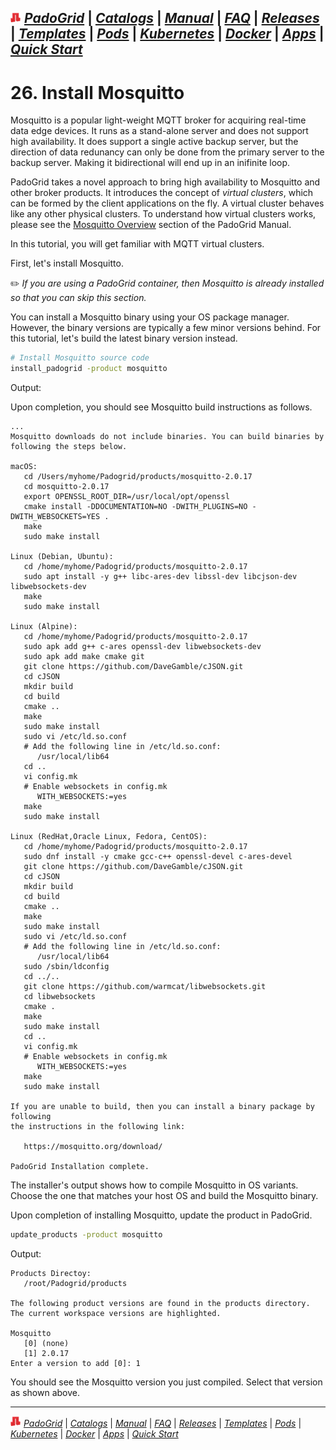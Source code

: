 ![PadoGrid](https://github.com/padogrid/padogrid/raw/develop/images/padogrid-3d-16x16.png) [*PadoGrid*](https://github.com/padogrid) | [*Catalogs*](https://github.com/padogrid/catalog-bundles/blob/master/all-catalog.md) | [*Manual*](https://github.com/padogrid/padogrid/wiki) | [*FAQ*](https://github.com/padogrid/padogrid/wiki/faq) | [*Releases*](https://github.com/padogrid/padogrid/releases) | [*Templates*](https://github.com/padogrid/padogrid/wiki/Using-Bundle-Templates) | [*Pods*](https://github.com/padogrid/padogrid/wiki/Understanding-Padogrid-Pods) | [*Kubernetes*](https://github.com/padogrid/padogrid/wiki/Kubernetes) | [*Docker*](https://github.com/padogrid/padogrid/wiki/Docker) | [*Apps*](https://github.com/padogrid/padogrid/wiki/Apps) | [*Quick Start*](https://github.com/padogrid/padogrid/wiki/Quick-Start)
---

# 26. Install Mosquitto

Mosquitto is a popular light-weight MQTT broker for acquiring real-time data edge devices. It runs as a stand-alone server and does not support high availability. It does support a single active backup server, but the direction of data redunancy can only be done from the primary server to the backup server. Making it bidirectional will end up in an inifinite loop.

PadoGrid takes a novel approach to bring high availability to Mosquitto and other broker products. It introduces the concept of *virtual clusters*, which can be formed by the client applications on the fly. A virtual cluster behaves like any other physical clusters. To understand how virtual clusters works, please see the [Mosquitto Overview](https://github.com/padogrid/padogrid/wiki/Mosquitto-Overview) section of the PadoGrid Manual.

In this tutorial, you will get familiar with MQTT virtual clusters.

First, let's install Mosquitto.

✏️  *If you are using a PadoGrid container, then Mosquitto is already installed so that you can skip this section.*

You can install a Mosquitto binary using your OS package manager. However, the binary versions are typically a few minor versions behind. For this tutorial, let's build the latest binary version instead.

```bash
# Install Mosquitto source code
install_padogrid -product mosquitto
```

Output:

Upon completion, you should see Mosquitto build instructions as follows.

```console
...
Mosquitto downloads do not include binaries. You can build binaries by
following the steps below.

macOS:
   cd /Users/myhome/Padogrid/products/mosquitto-2.0.17
   cd mosquitto-2.0.17
   export OPENSSL_ROOT_DIR=/usr/local/opt/openssl
   cmake install -DDOCUMENTATION=NO -DWITH_PLUGINS=NO -DWITH_WEBSOCKETS=YES .
   make
   sudo make install

Linux (Debian, Ubuntu):
   cd /home/myhome/Padogrid/products/mosquitto-2.0.17
   sudo apt install -y g++ libc-ares-dev libssl-dev libcjson-dev libwebsockets-dev
   make
   sudo make install

Linux (Alpine):
   cd /home/myhome/Padogrid/products/mosquitto-2.0.17
   sudo apk add g++ c-ares openssl-dev libwebsockets-dev
   sudo apk add make cmake git
   git clone https://github.com/DaveGamble/cJSON.git
   cd cJSON
   mkdir build
   cd build
   cmake ..
   make
   sudo make install
   sudo vi /etc/ld.so.conf
   # Add the following line in /etc/ld.so.conf:
      /usr/local/lib64
   cd ..
   vi config.mk
   # Enable websockets in config.mk
      WITH_WEBSOCKETS:=yes
   make
   sudo make install

Linux (RedHat,Oracle Linux, Fedora, CentOS):
   cd /home/myhome/Padogrid/products/mosquitto-2.0.17
   sudo dnf install -y cmake gcc-c++ openssl-devel c-ares-devel
   git clone https://github.com/DaveGamble/cJSON.git
   cd cJSON
   mkdir build
   cd build
   cmake ..
   make
   sudo make install
   sudo vi /etc/ld.so.conf
   # Add the following line in /etc/ld.so.conf:
      /usr/local/lib64
   sudo /sbin/ldconfig
   cd ../..
   git clone https://github.com/warmcat/libwebsockets.git
   cd libwebsockets
   cmake .
   make
   sudo make install
   cd ..
   vi config.mk
   # Enable websockets in config.mk
      WITH_WEBSOCKETS:=yes
   make
   sudo make install

If you are unable to build, then you can install a binary package by following
the instructions in the following link:

   https://mosquitto.org/download/

PadoGrid Installation complete.
```

The installer's output shows how to compile Mosquitto in OS variants. Choose the one that matches your host OS and build the Mosquitto binary.

Upon completion of installing Mosquitto, update the product in PadoGrid.

```bash
update_products -product mosquitto
```

Output:

```console
Products Directoy:
   /root/Padogrid/products

The following product versions are found in the products directory.
The current workspace versions are highlighted.

Mosquitto
   [0] (none)
   [1] 2.0.17
Enter a version to add [0]: 1
```

You should see the Mosquitto version you just compiled. Select that version as shown above.

---

![PadoGrid](https://github.com/padogrid/padogrid/raw/develop/images/padogrid-3d-16x16.png) [*PadoGrid*](https://github.com/padogrid) | [*Catalogs*](https://github.com/padogrid/catalog-bundles/blob/master/all-catalog.md) | [*Manual*](https://github.com/padogrid/padogrid/wiki) | [*FAQ*](https://github.com/padogrid/padogrid/wiki/faq) | [*Releases*](https://github.com/padogrid/padogrid/releases) | [*Templates*](https://github.com/padogrid/padogrid/wiki/Using-Bundle-Templates) | [*Pods*](https://github.com/padogrid/padogrid/wiki/Understanding-Padogrid-Pods) | [*Kubernetes*](https://github.com/padogrid/padogrid/wiki/Kubernetes) | [*Docker*](https://github.com/padogrid/padogrid/wiki/Docker) | [*Apps*](https://github.com/padogrid/padogrid/wiki/Apps) | [*Quick Start*](https://github.com/padogrid/padogrid/wiki/Quick-Start)
